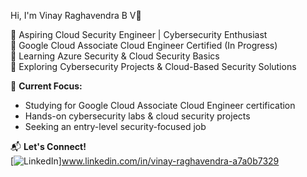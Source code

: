  Hi, I'm Vinay Raghavendra B V👋  

🚀 Aspiring Cloud Security Engineer | Cybersecurity Enthusiast  
🔹 Google Cloud Associate Cloud Engineer Certified (In Progress)  
🔹 Learning Azure Security & Cloud Security Basics  
🔹 Exploring Cybersecurity Projects & Cloud-Based Security Solutions  

📌 **Current Focus:**  
- Studying for Google Cloud Associate Cloud Engineer certification  
- Hands-on cybersecurity labs & cloud security projects  
- Seeking an entry-level security-focused job  

📬 **Let's Connect!**  
[![LinkedIn](https://img.shields.io/badge/LinkedIn-blue?style=flat&logo=linkedin)]www.linkedin.com/in/vinay-raghavendra-a7a0b7329
